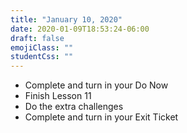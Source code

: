 ```yaml
---
title: "January 10, 2020"
date: 2020-01-09T18:53:24-06:00
draft: false
emojiClass: ""
studentCss: ""
---
```


- Complete and turn in your Do Now
- Finish Lesson 11
- Do the extra challenges
- Complete and turn in your Exit Ticket